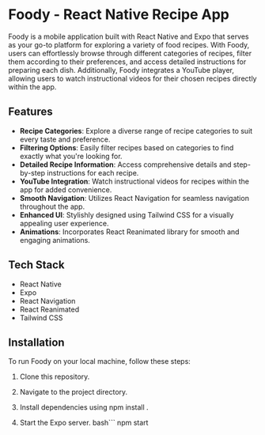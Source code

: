 # Foody - React Native Recipe App

Foody is a mobile application built with React Native and Expo that serves as your go-to platform for exploring a variety of food recipes. With Foody, users can effortlessly browse through different categories of recipes, filter them according to their preferences, and access detailed instructions for preparing each dish. Additionally, Foody integrates a YouTube player, allowing users to watch instructional videos for their chosen recipes directly within the app.

## Features

- **Recipe Categories**: Explore a diverse range of recipe categories to suit every taste and preference.
- **Filtering Options**: Easily filter recipes based on categories to find exactly what you're looking for.
- **Detailed Recipe Information**: Access comprehensive details and step-by-step instructions for each recipe.
- **YouTube Integration**: Watch instructional videos for recipes within the app for added convenience.
- **Smooth Navigation**: Utilizes React Navigation for seamless navigation throughout the app.
- **Enhanced UI**: Stylishly designed using Tailwind CSS for a visually appealing user experience.
- **Animations**: Incorporates React Reanimated library for smooth and engaging animations.

## Tech Stack

- React Native
- Expo
- React Navigation
- React Reanimated
- Tailwind CSS

## Installation

To run Foody on your local machine, follow these steps:

1. Clone this repository.

2. Navigate to the project directory.

3. Install dependencies using npm install .

4. Start the Expo server.
   bash```
   npm start
   

